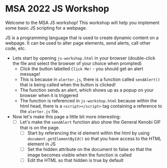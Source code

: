 # MSA 2022 JS Workshop

Welcome to the MSA JS workshop! This workshop will help you implement some basic JS scripting for a webpage.

JS is a programming language that is used to create dynamic content on a webpage. It can be used to alter page elements, send alerts, call other code, etc.

* Lets start by opening `js-workshop.html` in your browser (double-click the file and select the browser of your choice when prompted)
  * Click the button labelled `Click Me!` - you should get an alert message!
  * This is because in `alerter.js`, there is a function called `sendAlert()` that is being called when the button is clicked!
  * The function sends an alert, which shows up as a popup on your browser when it is triggered
  * The function is referenced in `js-workshop.html` because within the html head, there is a `<script></script>` tag containing a reference to the `alerter.js` file.
* Now let's make this page a little bit more interesting:
    - [ ] Let's make the `sendAlert` function also show the General Kenobi GIF that is on the page.
      - [ ] Start by referencing the id element within the html by using `document.getElementById()` so that you have access to the HTML element in JS
      - [ ] Set the hidden attribute on the document to false so that the image becomes visible when the function is called
      - [ ] Edit the HTML so that hidden is true by default 